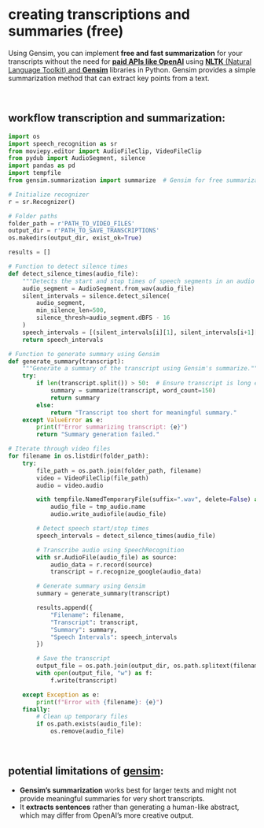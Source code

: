
# creating transcriptions and summaries (free)

Using Gensim, you can implement **free and fast summarization** for your transcripts without the need for [**paid APIs like OpenAI**](https://github.com/openai/whisper) using [**NLTK** (Natural Language Toolkit) and **Gensim**](https://www.nltk.org/howto/gensim.html) libraries in Python. Gensim provides a simple summarization method that can extract key points from a text.

<br>

## **workflow transcription and summarization:**


```python
import os
import speech_recognition as sr
from moviepy.editor import AudioFileClip, VideoFileClip
from pydub import AudioSegment, silence
import pandas as pd
import tempfile
from gensim.summarization import summarize  # Gensim for free summarization

# Initialize recognizer
r = sr.Recognizer()

# Folder paths
folder_path = r'PATH_TO_VIDEO_FILES'
output_dir = r'PATH_TO_SAVE_TRANSCRIPTIONS'
os.makedirs(output_dir, exist_ok=True)

results = []

# Function to detect silence times
def detect_silence_times(audio_file):
    """Detects the start and stop times of speech segments in an audio file."""
    audio_segment = AudioSegment.from_wav(audio_file)
    silent_intervals = silence.detect_silence(
        audio_segment, 
        min_silence_len=500, 
        silence_thresh=audio_segment.dBFS - 16
    )
    speech_intervals = [(silent_intervals[i][1], silent_intervals[i+1][0]) for i in range(len(silent_intervals) - 1)]
    return speech_intervals

# Function to generate summary using Gensim
def generate_summary(transcript):
    """Generate a summary of the transcript using Gensim's summarize."""
    try:
        if len(transcript.split()) > 50:  # Ensure transcript is long enough
            summary = summarize(transcript, word_count=150)
            return summary
        else:
            return "Transcript too short for meaningful summary."
    except ValueError as e:
        print(f"Error summarizing transcript: {e}")
        return "Summary generation failed."

# Iterate through video files
for filename in os.listdir(folder_path):
    try:
        file_path = os.path.join(folder_path, filename)
        video = VideoFileClip(file_path)
        audio = video.audio

        with tempfile.NamedTemporaryFile(suffix=".wav", delete=False) as tmp_audio:
            audio_file = tmp_audio.name
            audio.write_audiofile(audio_file)

        # Detect speech start/stop times
        speech_intervals = detect_silence_times(audio_file)

        # Transcribe audio using SpeechRecognition
        with sr.AudioFile(audio_file) as source:
            audio_data = r.record(source)
            transcript = r.recognize_google(audio_data)

        # Generate summary using Gensim
        summary = generate_summary(transcript)

        results.append({
            "Filename": filename, 
            "Transcript": transcript, 
            "Summary": summary, 
            "Speech Intervals": speech_intervals
        })

        # Save the transcript
        output_file = os.path.join(output_dir, os.path.splitext(filename)[0] + ".txt")
        with open(output_file, "w") as f:
            f.write(transcript)

    except Exception as e:
        print(f"Error with {filename}: {e}")
    finally:
        # Clean up temporary files
        if os.path.exists(audio_file):
            os.remove(audio_file)
```

<br>



## potential limitations of [gensim](https://www.nltk.org/howto/gensim.html):
- **Gensim’s summarization** works best for larger texts and might not provide meaningful summaries for very short transcripts.
- It **extracts sentences** rather than generating a human-like abstract, which may differ from OpenAI’s more creative output.

<br>


